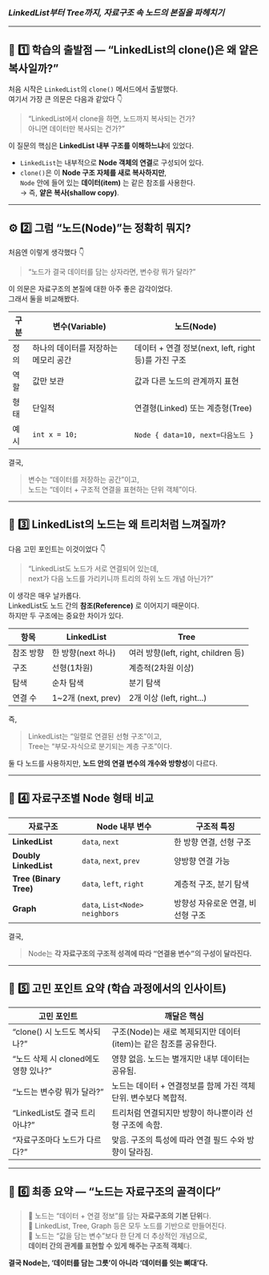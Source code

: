 ### _LinkedList부터 Tree까지, 자료구조 속 노드의 본질을 파헤치기_

---

## 🧠 1️⃣ 학습의 출발점 — “LinkedList의 clone()은 왜 얕은 복사일까?”

처음 시작은 `LinkedList`의 `clone()` 메서드에서 출발했다.  
여기서 가장 큰 의문은 다음과 같았다 👇

> “LinkedList에서 clone을 하면, 노드까지 복사되는 건가?  
> 아니면 데이터만 복사되는 건가?”

이 질문의 핵심은 **LinkedList 내부 구조를 이해하느냐**에 있었다.

- `LinkedList`는 내부적으로 **Node 객체의 연결**로 구성되어 있다.
- `clone()`은 이 **Node 구조 자체를 새로 복사하지만**,  
    `Node` 안에 들어 있는 **데이터(item)** 는 같은 참조를 사용한다.  
    → 즉, **얕은 복사(shallow copy)**.
---
## ⚙️ 2️⃣ 그럼 “노드(Node)”는 정확히 뭐지?

처음엔 이렇게 생각했다 👇
> “노드가 결국 데이터를 담는 상자라면, 변수랑 뭐가 달라?”

이 의문은 자료구조의 본질에 대한 아주 좋은 감각이었다.  
그래서 둘을 비교해봤다.

|구분|변수(Variable)|노드(Node)|
|---|---|---|
|정의|하나의 데이터를 저장하는 메모리 공간|데이터 + 연결 정보(next, left, right 등)를 가진 구조|
|역할|값만 보관|값과 다른 노드의 관계까지 표현|
|형태|단일적|연결형(Linked) 또는 계층형(Tree)|
|예시|`int x = 10;`|`Node { data=10, next=다음노드 }`|

결국,
> 변수는 “데이터를 저장하는 공간”이고,  
> 노드는 “데이터 + 구조적 연결을 표현하는 단위 객체”이다.

---

## 🌿 3️⃣ LinkedList의 노드는 왜 트리처럼 느껴질까?

다음 고민 포인트는 이것이었다 👇

> “LinkedList도 노드가 서로 연결되어 있는데,  
> next가 다음 노드를 가리키니까 트리의 하위 노드 개념 아닌가?”

이 생각은 매우 날카롭다.  
LinkedList도 노드 간의 **참조(Reference)** 로 이어지기 때문이다.  
하지만 두 구조에는 중요한 차이가 있다.

|항목|LinkedList|Tree|
|---|---|---|
|참조 방향|한 방향(next 하나)|여러 방향(left, right, children 등)|
|구조|선형(1차원)|계층적(2차원 이상)|
|탐색|순차 탐색|분기 탐색|
|연결 수|1~2개 (next, prev)|2개 이상 (left, right...)|

즉,

> LinkedList는 “일렬로 연결된 선형 구조”이고,  
> Tree는 “부모-자식으로 분기되는 계층 구조”이다.

둘 다 노드를 사용하지만, **노드 안의 연결 변수의 개수와 방향성**이 다르다.

---

## 🧩 4️⃣ 자료구조별 Node 형태 비교

|자료구조|Node 내부 변수|구조적 특징|
|---|---|---|
|**LinkedList**|`data`, `next`|한 방향 연결, 선형 구조|
|**Doubly LinkedList**|`data`, `next`, `prev`|양방향 연결 가능|
|**Tree (Binary Tree)**|`data`, `left`, `right`|계층적 구조, 분기 탐색|
|**Graph**|`data`, `List<Node> neighbors`|방향성 자유로운 연결, 비선형 구조|

결국,

> Node는 **각 자료구조의 구조적 성격에 따라 “연결용 변수”의 구성이 달라진다.**

---

## 💭 5️⃣ 고민 포인트 요약 (학습 과정에서의 인사이트)

| 고민 포인트                    | 깨달은 핵심                                     |
| ------------------------- | ------------------------------------------ |
| “clone() 시 노드도 복사되나?”     | 구조(Node)는 새로 복제되지만 데이터(item)는 같은 참조를 공유한다. |
| “노드 삭제 시 cloned에도 영향 있나?” | 영향 없음. 노드는 별개지만 내부 데이터는 공유됨.               |
| “노드는 변수랑 뭐가 달라?”          | 노드는 데이터 + 연결정보를 함께 가진 객체 단위. 변수보다 복합적.     |
| “LinkedList도 결국 트리 아냐?”   | 트리처럼 연결되지만 방향이 하나뿐이라 선형 구조에 속함.            |
| “자료구조마다 노드가 다르다?”         | 맞음. 구조의 특성에 따라 연결 필드 수와 방향이 달라짐.           |

---

## 🧠 6️⃣ 최종 요약 — “노드는 자료구조의 골격이다”

> 🔸 노드는 “데이터 + 연결 정보”를 담는 **자료구조의 기본 단위**다.  
> 🔸 LinkedList, Tree, Graph 등은 모두 노드를 기반으로 만들어진다.  
> 🔸 노드는 “값을 담는 변수”보다 한 단계 더 추상적인 개념으로,  
> **데이터 간의 관계를 표현할 수 있게 해주는 구조적 객체**다.

**결국 Node는, ‘데이터를 담는 그릇’이 아니라 ‘데이터를 잇는 뼈대’다.**